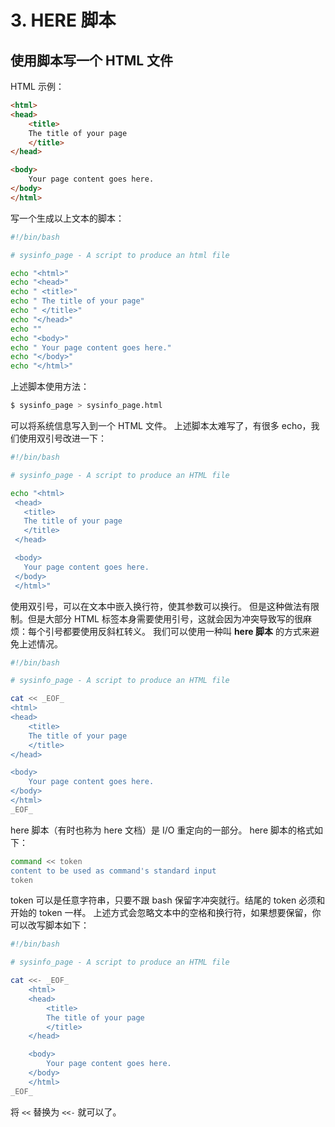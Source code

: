 # 3. HERE 脚本

## 使用脚本写一个 HTML 文件
HTML 示例：

```html
<html>
<head>
    <title>
    The title of your page
    </title>
</head>

<body>
    Your page content goes here.
</body>
</html>
```

写一个生成以上文本的脚本：

```sh
#!/bin/bash

# sysinfo_page - A script to produce an html file

echo "<html>"
echo "<head>"
echo " <title>"
echo " The title of your page"
echo " </title>"
echo "</head>"
echo ""
echo "<body>"
echo " Your page content goes here."
echo "</body>"
echo "</html>"
```

上述脚本使用方法：

```sh
$ sysinfo_page > sysinfo_page.html
```

可以将系统信息写入到一个 HTML 文件。
上述脚本太难写了，有很多 echo，我们使用双引号改进一下：

```sh
#!/bin/bash

# sysinfo_page - A script to produce an HTML file

echo "<html>
 <head>
   <title>
   The title of your page
   </title>
 </head>

 <body>
   Your page content goes here.
 </body>
 </html>"
```

使用双引号，可以在文本中嵌入换行符，使其参数可以换行。
但是这种做法有限制。但是大部分 HTML 标签本身需要使用引号，这就会因为冲突导致写的很麻烦：每个引号都要使用反斜杠转义。
我们可以使用一种叫 **here 脚本** 的方式来避免上述情况。

```sh
#!/bin/bash

# sysinfo_page - A script to produce an HTML file

cat << _EOF_
<html>
<head>
    <title>
    The title of your page
    </title>
</head>

<body>
    Your page content goes here.
</body>
</html>
_EOF_
```

here 脚本（有时也称为 here 文档）是 I/O 重定向的一部分。
here 脚本的格式如下：

```sh
command << token
content to be used as command's standard input
token
```

token 可以是任意字符串，只要不跟 bash 保留字冲突就行。结尾的 token 必须和开始的 token 一样。
上述方式会忽略文本中的空格和换行符，如果想要保留，你可以改写脚本如下：

```sh
#!/bin/bash

# sysinfo_page - A script to produce an HTML file

cat <<- _EOF_
    <html>
    <head>
        <title>
        The title of your page
        </title>
    </head>

    <body>
        Your page content goes here.
    </body>
    </html>
_EOF_
```

将 `<<` 替换为 `<<-` 就可以了。

